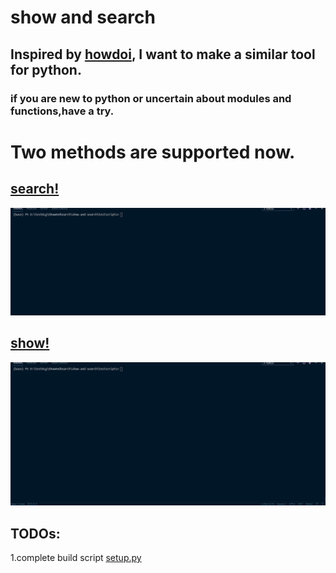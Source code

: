 <!--
 * @lanhuage: python
 * @Descripttion: 
 * @version: beta
 * @Author: xiaoshuyui
 * @Date: 2020-09-15 13:51:52
 * @LastEditors: xiaoshuyui
 * @LastEditTime: 2020-09-18 09:59:24
-->
# show and search

## Inspired by [howdoi](https://github.com/gleitz/howdoi), I want to make a similar tool for python.


### if you are new to python or uncertain about modules and  functions,have a try.

# Two methods are supported now.

## [search!](./testscripts/testSearchIns.py)

![gifSearch](./static/search.gif)

 ## [show!](./testscripts/testShow.py)

 ![gifShow](./static/show.gif)



 ## TODOs:

 1.complete build script [setup.py](./setup.py)

